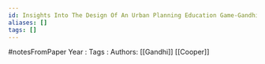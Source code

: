 ```yaml
---
id: Insights Into The Design Of An Urban Planning Education Game-Gandhi
aliases: []
tags: []
---
```


#notesFromPaper
Year   :
Tags   :
Authors: [[Gandhi]] [[Cooper]]
